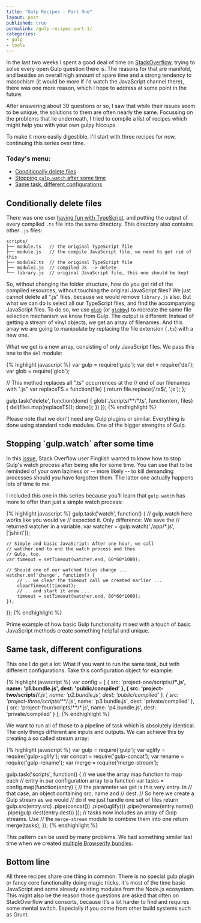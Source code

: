 ```yaml
---
title: "Gulp Recipes - Part One"
layout: post
published: true
permalink: /gulp-recipes-part-1/
categories:
- gulp
- tools
---
```


In the last two weeks I spent a good deal of time on [StackOverflow](http://stackoverflow.com/questions/tagged/gulp), trying to solve every open Gulp question there is. The reasons for that are manifold, and besides an overall high amount of spare time and a strong tendency to masochism (it would be more if I'd watch the JavaScript channel there), there was one more reason, which I hope to address at some point in the future.

After answering about 30 questions or so, I saw that while their issues seem to be unique, the solutions to them are often nearly the same. Focussing on the problems that lie underneath, I tried to compile a list of recipes which might help you with your own gulpy hiccups.

To make it more easily digestible, I'll start with three recipes for now, continuing this series over time.

### Today's menu:

* [Conditionally delete files](#conditionally-delete-files)
* [Stopping `gulp.watch` after some time](#stopping-the-watch-process-after-some-time)
* [Same task, different configurations](#same-task-different-configurations)

<h2 id="conditionally-delete-files">Conditionally delete files</h2>

There was one user [having fun with TypeScript](http://stackoverflow.com/questions/29267041/how-to-conditionally-delete-generated-javascript-files/), and putting the output of every compiled `.ts` file into the same directory. This directory also contains other `.js` files:

```
scripts/
├── module.ts   // the original TypeScript file
├── module.js   // the compile JavaScript file, we need to get rid of this
├── module2.ts  // the original TypeScript file
├── module2.js  // compiled JS --> delete
└── library.js  // original JavaScript file, this one should be kept
```

So, without changing the folder structure, how do you get rid of the compiled resources, without touching the original JavaScript files? We just cannot delete all ".js" files, because we would remove `library.js` also. But what we can do is select all our TypeScript files, and find the accompanying JavaScript files. To do so, we use [`glob`](https://www.npmjs.com/package/glob) (or [`globby`](https://www.npmjs.com/package/globby)) to recreate the same file selection mechanism we know from Gulp. The output is different: Instead of getting a stream of vinyl objects, we get an array of filenames. And this array we are going to manipulate by replacing the file extension (`.ts`) with a new one.

What we get is a new array, consisting of only JavaScript files. We pass this one to the `del` module:

{% highlight javascript %}
var gulp = require('gulp');
var del = require('del');
var glob = require('glob');

// This method replaces all ".ts" occurrences at the
// end of our filenames with ".js"
var replaceTS = function(file) {
    return file.replace(/.ts$/, '.js');
};

gulp.task('delete', function(done) {
    glob('./scripts/**/*.ts', function(err, files) {
        del(files.map(replaceTS));
        done();
    })
});
{% endhighlight %}

Please note that we don't need any Gulp plugins or similar. Everything is done using standard node modules. One of the bigger strengths of Gulp.

<h2 id="stopping-the-watch-process-after-some-time">Stopping `gulp.watch` after some time</h2>

In this [issue](http://stackoverflow.com/questions/29268054/how-to-timeout-gulp-watch-if-inactive/), Stack Overflow user Finglish wanted to know how to stop Gulp's watch process after being idle for some time. You can use that to be reminded of your own laziness or -- more likely -- to kill demanding processes should you have forgotten them. The latter one actually happens lots of time to me.

I included this one in this series because you'll learn that `gulp.watch` has more to offer than just a simple watch process:

{% highlight javascript %}
gulp.task('watch', function() {
	// gulp.watch here works like you would've
	// expected it. Only difference: We save the
	// returned watcher in a variable.
    var watcher = gulp.watch('./app/*.js', ['jshint']);

    // Simple and basic JavaScript: After one hour, we call
    // watcher.end to end the watch process and thus
    // Gulp, too.
    var timeout = setTimeout(watcher.end, 60*60*1000);

	// Should one of our watched files change ...
    watcher.on('change', function() {
    	// .. we clear the timeout call we created earlier ...
        clearTimeout(timeout);
        // .. and start it anew ...
        timeout = setTimeout(watcher.end, 60*60*1000);
    });
});
{% endhighlight %}

Prime example of how basic Gulp functionality mixed with a touch of basic JavaScript methods create something helpful and unique.

<h2 id="same-task-different-configurations">Same task, different configurations</h2>

This one I do get a lot: What if you want to run the same task, but with different configurations. Take this configuration object for example:

{% highlight javascript %}
var config = [
	{
		src: 'project-one/scripts/**/*.js',
		name: 'p1.bundle.js',
		dest: 'public/compiled'
	},
	{
		src: 'project-two/scripts/**/*.js',
		name: 'p2.bundle.js',
		dest: 'public/compiled'
	},
	{
		src: 'project-three/scripts/**/*.js',
		name: 'p3.bundle.js',
		dest: 'private/compiled'
	},
	{
		src: 'project-four/scripts/**/*.js',
		name: 'p4.bundle.js',
		dest: 'private/compiled'
	}
];
{% endhighlight %}

We want to run all of those to a pipeline of task which is absolutely identical. The only things different are inputs and outputs. We can achieve this by creating a so called stream array:


{% highlight javascript %}
var gulp   = require('gulp');
var uglify = require('gulp-uglify');
var concat = require('gulp-concat');
var rename = require('gulp-rename');
var merge  = require('merge-stream');

gulp.task('scripts', function() {
	// we use the array map function to map each
	// entry in our configuration array to a function
	var tasks = config.map(function(entry) {
		// the parameter we get is this very entry. In
		// that case, an object containing src, name and
		// dest.
		// So here we create a Gulp stream as we would
		// do if we just handle one set of files
		return gulp.src(entry.src)
			.pipe(concat())
			.pipe(uglify())
			.pipe(rename(entry.name))
			.pipe(gulp.dest(entry.dest))
	});
	// tasks now includes an array of Gulp streams. Use
	// the `merge-stream` module to combine them into one
	return merge(tasks);
});
{% endhighlight %}

This pattern can be used by many problems. We had something similar last time when we created [multiple Browserify bundles](/gulp-browserify-multiple-bundles/).

## Bottom line

All three recipes share one thing in common: There is no special gulp plugin or fancy core functionality doing magic tricks, it's most of the time basic JavaScript and some already existing modules from the Node.js ecosystem. This might also be the reason those questions are asked that often on StackOverflow and consorts, because it's a lot harder to find and requires some mental switch. Especially if you come from other build systems such as Grunt.